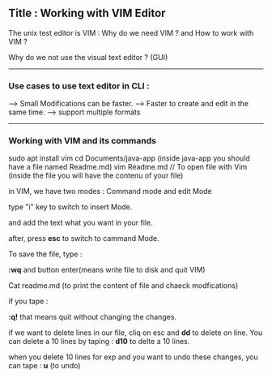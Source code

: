 ## Title : Working with VIM Editor

The unix test editor is VIM :
Why do we need VIM ? and How to work with VIM ?

Why do we not use the visual text editor ? (GUI)

<hr>

### Use cases to use text editor in CLI : 

--> Small Modifications can be faster.
--> Faster to create and edit in the same time.
--> support multiple formats
<hr>

### Working with VIM and its commands
sudo apt install vim
cd Documents/java-app (inside java-app you should have a file named Readme.md)
vim Readme.md  // To open file with Vim (inside the file you will have the contenu of your file)

in VIM, we have two modes : Command mode and edit Mode

type "i" key to switch to insert Mode.

and add the text what you want in your file.

after, press **esc** to switch to cammand Mode.

To save the file, type : 

**:wq** and button enter(means write file to disk and quit VIM)

Cat readme.md (to print the content of file and chaeck modfications)

if you tape : 

**:q!** that means quit without changing the changes.

if we want to delete lines in our file, cliq on esc and **dd** to delete on line. You can delete a 10 lines by taping : **d10** to delte a 10 lines.

when you delete 10 lines for exp and you want to undo these changes, you can tape : **u** (to undo)



